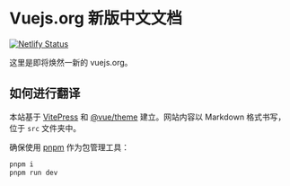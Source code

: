 # Vuejs.org 新版中文文档

[![Netlify Status](https://api.netlify.com/api/v1/badges/b0932ac3-776d-4cba-a3fa-a48be2f1eb94/deploy-status)](https://app.netlify.com/sites/vue-new-docs-cn/deploys)

这里是即将焕然一新的 vuejs.org。

## 如何进行翻译

本站基于 [VitePress](https://github.com/vuejs/vitepress) 和 [@vue/theme](https://github.com/vuejs/vue-theme) 建立。网站内容以 Markdown 格式书写，位于 `src` 文件夹中。

确保使用 [pnpm](https://pnpm.io/) 作为包管理工具：

```sh
pnpm i
pnpm run dev
```
